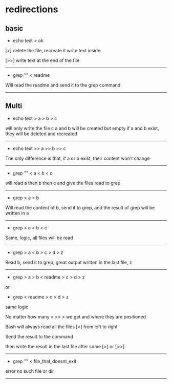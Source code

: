 # redirections



## basic

* echo text > ok

 [>] delete the file, recreate it write text inside
 
 [>>] write text at the end of the file


---

* grep "" < readme

Will read the readme and send it to the grep command

---

## Multi

* echo text > a > b > c

will only write the file c
a and b will be created but empty
if a and b exist, they will be deleted and recreated

---

* echo text >> a >> b >> c

The only difference is that, if a or b exist, their content won't change

---


* grep "" < a < b < c

will read a then b then c and give the files read to grep

---

* grep > a < b

Will read the content of b, send it to grep, and the result of grep will be written in a


---

* grep > a < b < c

Same, logic, all files will be read

---

* grep > a < b > c > d > z

Read b, send it to grep, great output written in the last file, z

---

* grep > a > b < readme > c > d > z

or 

* grep < readme > c > d > z

same logic

No matter how many < >> > we get and where they are positioned 

Bash will always read all the files [<] from left to right

Send the result to the command 

then write the result in the last file after some [>] or [>>]

---

* grep "" < file_that_doesnt_exit

error no such file or dir

---
